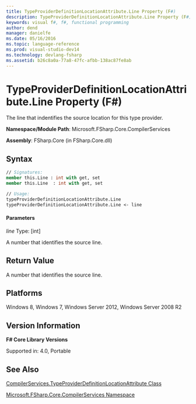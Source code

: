 ```yaml
---
title: TypeProviderDefinitionLocationAttribute.Line Property (F#)
description: TypeProviderDefinitionLocationAttribute.Line Property (F#)
keywords: visual f#, f#, functional programming
author: dend
manager: danielfe
ms.date: 05/16/2016
ms.topic: language-reference
ms.prod: visual-studio-dev14
ms.technology: devlang-fsharp
ms.assetid: b26c8a0a-77a8-47fc-afbb-138ac87fe8ab 
---
```


# TypeProviderDefinitionLocationAttribute.Line Property (F#)

The line that indentifies the source location for this type provider.

**Namespace/Module Path**: Microsoft.FSharp.Core.CompilerServices

**Assembly**: FSharp.Core (in FSharp.Core.dll)


## Syntax

```fsharp
// Signatures:
member this.Line : int with get, set
member this.Line  : int with get, set

// Usage:
typeProviderDefinitionLocationAttribute.Line
typeProviderDefinitionLocationAttribute.Line <- line
```

#### Parameters
*line*
Type:  [int]


A number that identifies the source line.

## Return Value
A number that identifies the source line.


## Platforms
Windows 8, Windows 7, Windows Server 2012, Windows Server 2008 R2


## Version Information
**F# Core Library Versions**

Supported in: 4.0, Portable

## See Also
[CompilerServices.TypeProviderDefinitionLocationAttribute Class](CompilerServices.TypeProviderDefinitionLocationAttribute-Class-%5BFSharp%5D.md)

[Microsoft.FSharp.Core.CompilerServices Namespace](Microsoft.FSharp.Core.CompilerServices-Namespace-%5BFSharp%5D.md)